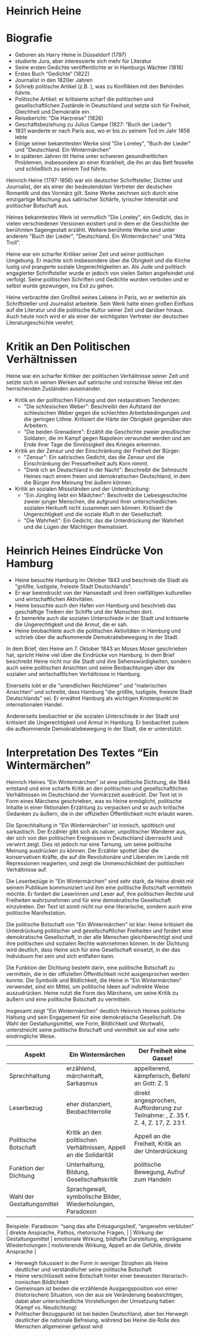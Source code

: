 # Heinrich Heine

# Biografie

- Geboren als Harry Heine in Düsseldorf (1797)
- studierte Jura, aber interessierte sich mehr für Literatur
- Seine ersten Gedichte veröffentlichte er in Hamburgs Wächter (1816)
- Erstes Buch “Gedichte” (1822)
- Journalist in den 1820er Jahren
- Schrieb politische Artikel (z.B. ), was zu Konflikten mit den Behörden führte.
- Politische Artikel: er kritisierte scharf die politischen und gesellschaftlichen Zustände in Deutschland und setzte sich für Freiheit, Gleichheit und Demokratie ein.
- Reisebericht: “Die Harzreise” (1826)
- Geschäftsbeziehung zu Julius Campe (1827: “Buch der Lieder”)
- 1831 wanderte er nach Paris aus, wo er bis zu seinem Tod im Jahr 1856 lebte
- Einige seiner bekanntesten Werke sind "Die Loreley", "Buch der Lieder" und "Deutschland. Ein Wintermärchen"
- In späteren Jahren litt Heine unter schweren gesundheitlichen Problemen, insbesondere an einer Krankheit, die ihn an das Bett fesselte und schließlich zu seinem Tod führte.

Heinrich Heine (1797-1856) war ein deutscher Schriftsteller, Dichter und Journalist, der als einer der bedeutendsten Vertreter der deutschen Romantik und des Vormärz gilt. Seine Werke zeichnen sich durch eine einzigartige Mischung aus satirischer Schärfe, lyrischer Intensität und politischer Botschaft aus.

Heines bekanntestes Werk ist vermutlich "Die Loreley", ein Gedicht, das in vielen verschiedenen Versionen existiert und in dem er die Geschichte der berühmten Sagengestalt erzählt. Weitere berühmte Werke sind unter anderem "Buch der Lieder", "Deutschland. Ein Wintermärchen" und "Atta Troll".

Heine war ein scharfer Kritiker seiner Zeit und seiner politischen Umgebung. Er machte sich insbesondere über die Obrigkeit und die Kirche lustig und prangerte soziale Ungerechtigkeiten an. Als Jude und politisch engagierter Schriftsteller wurde er jedoch von vielen Seiten angefeindet und verfolgt. Seine politischen Schriften und Gedichte wurden verboten und er selbst wurde gezwungen, ins Exil zu gehen.

Heine verbrachte den Großteil seines Lebens in Paris, wo er weiterhin als Schriftsteller und Journalist arbeitete. Sein Werk hatte einen großen Einfluss auf die Literatur und die politische Kultur seiner Zeit und darüber hinaus. Auch heute noch wird er als einer der wichtigsten Vertreter der deutschen Literaturgeschichte verehrt.

# Kritik an Den Politischen Verhältnissen

Heine war ein scharfer Kritiker der politischen Verhältnisse seiner Zeit und setzte sich in seinen Werken auf satirische und ironische Weise mit den herrschenden Zuständen auseinander.

- Kritik an der politischen Führung und den restaurativen Tendenzen:
    - "Die schlesischen Weber": Beschreibt den Aufstand der schlesischen Weber gegen die schlechten Arbeitsbedingungen und die geringen Löhne. Kritisiert die Härte der Obrigkeit gegenüber den Arbeitern.
	- "Die beiden Grenadiere": Erzählt die Geschichte zweier preußischer Soldaten, die im Kampf gegen Napoleon verwundet werden und am Ende ihrer Tage die Sinnlosigkeit des Krieges erkennen.
- Kritik an der Zensur und der Einschränkung der Freiheit der Bürger:
    - "Zensur": Ein satirisches Gedicht, das die Zensur und die Einschränkung der Pressefreiheit aufs Korn nimmt.
    - "Denk ich an Deutschland in der Nacht": Beschreibt die Sehnsucht Heines nach einem freien und demokratischen Deutschland, in dem die Bürger ihre Meinung frei äußern können.
- Kritik an sozialen Missständen und der Unterdrückung:
    - "Ein Jüngling liebt ein Mädchen": Beschreibt die Liebesgeschichte zweier junger Menschen, die aufgrund ihrer unterschiedlichen sozialen Herkunft nicht zusammen sein können. Kritisiert die Ungerechtigkeit und die soziale Kluft in der Gesellschaft.
    - "Die Wahrheit": Ein Gedicht, das die Unterdrückung der Wahrheit und die Lügen der Mächtigen thematisiert.

# Heinrich Heines Eindrücke Von Hamburg

- Heine besuchte Hamburg im Oktober 1843 und beschrieb die Stadt als "größte, lustigste, freieste Stadt Deutschlands".
- Er war beeindruckt von der Hansestadt und ihren vielfältigen kulturellen und wirtschaftlichen Aktivitäten.
- Heine besuchte auch den Hafen von Hamburg und beschrieb das geschäftige Treiben der Schiffe und der Menschen dort.
- Er bemerkte auch die sozialen Unterschiede in der Stadt und kritisierte die Ungerechtigkeit und die Armut, die er sah.
- Heine beobachtete auch die politischen Aktivitäten in Hamburg und schrieb über die aufkommende Demokratiebewegung in der Stadt.

In dem Brief, den Heine am 7. Oktober 1843 an Moses Moser geschrieben hat, spricht Heine viel über die Eindrücke von Hamburg. In dem Brief beschreibt Heine nicht nur die Stadt und ihre Sehenswürdigkeiten, sondern auch seine politischen Ansichten und seine Beobachtungen über die sozialen und wirtschaftlichen Verhältnisse in Hamburg.

Einerseits lobt er die “unendlichen Reichtümer” und “malerischen Ansichten” und schreibt, dass Hamburg "die größte, lustigste, freieste Stadt Deutschlands" sei. Er erwähnt Hamburg als wichtigen Knotenpunkt im internationalen Handel.

Andererseits beobachtet er die sozialen Unterschiede in der Stadt und kritisiert die Ungerechtigkeit und Armut in Hamburg. Er beobachtet zudem die aufkommende Demokratiebewegung in der Stadt, die er unterstützt.

# Interpretation Des Textes “Ein Wintermärchen”

Heinrich Heines "Ein Wintermärchen" ist eine politische Dichtung, die 1844 entstand und eine scharfe Kritik an den politischen und gesellschaftlichen Verhältnissen im Deutschland der Vormärzzeit ausdrückt. Der Text ist in Form eines Märchens geschrieben, was es Heine ermöglicht, politische Inhalte in einer fiktionalen Erzählung zu verpacken und so auch kritische Gedanken zu äußern, die in der offiziellen Öffentlichkeit nicht erlaubt waren.

Die Sprechhaltung in "Ein Wintermärchen" ist ironisch, spöttisch und sarkastisch. Der Erzähler gibt sich als naiver, unpolitischer Wanderer aus, der sich von den politischen Ereignissen in Deutschland überrascht und verwirrt zeigt. Dies ist jedoch nur eine Tarnung, um seine politische Meinung ausdrücken zu können. Der Erzähler spottet über die konservativen Kräfte, die auf die Revolutionäre und Liberalen im Lande mit Repressionen reagierten, und zeigt die Unmenschlichkeit der politischen Verhältnisse auf.

Die Leserbezüge in "Ein Wintermärchen" sind sehr stark, da Heine direkt mit seinem Publikum kommuniziert und ihm eine politische Botschaft vermitteln möchte. Er fordert die Leserinnen und Leser auf, ihre politischen Rechte und Freiheiten wahrzunehmen und für eine demokratische Gesellschaft einzutreten. Der Text ist somit nicht nur eine literarische, sondern auch eine politische Manifestation.

Die politische Botschaft von "Ein Wintermärchen" ist klar: Heine kritisiert die Unterdrückung politischer und gesellschaftlicher Freiheiten und fordert eine demokratische Gesellschaft, in der alle Menschen gleichberechtigt sind und ihre politischen und sozialen Rechte wahrnehmen können. In der Dichtung wird deutlich, dass Heine sich für eine Gesellschaft einsetzt, in der das Individuum frei sein und sich entfalten kann.

Die Funktion der Dichtung besteht darin, eine politische Botschaft zu vermitteln, die in der offiziellen Öffentlichkeit nicht ausgesprochen werden konnte. Die Symbolik und Bildlichkeit, die Heine in "Ein Wintermärchen" verwendet, sind ein Mittel, um politische Ideen auf indirekte Weise auszudrücken. Heine nutzt die Form des Märchens, um seine Kritik zu äußern und eine politische Botschaft zu vermitteln.

Insgesamt zeigt "Ein Wintermärchen" deutlich Heinrich Heines politische Haltung und sein Engagement für eine demokratische Gesellschaft. Die Wahl der Gestaltungsmittel, wie Form, Bildlichkeit und Wortwahl, unterstreicht seine politische Botschaft und vermittelt sie auf eine sehr eindringliche Weise.

| Aspekt | Ein Wintermärchen | Der Freiheit eine Gasse! |
| --- | --- | --- |
| Sprechhaltung | erzählend, märchenhaft, Sarkasmus | appellierend, kämpferisch, Befehl an Gott: Z. 5 |
| Leserbezug | eher distanziert, Beobachterrolle | direkt angesprochen, Aufforderung zur Teilnahme: , Z. 35 f. Z. 4, Z. 17, Z. 23 f. |
| Politische Botschaft | Kritik an den politischen Verhältnissen, Appell an die Solidarität | Appell an die Freiheit, Kritik an der Unterdrückung |
| Funktion der Dichtung | Unterhaltung, Bildung, Gesellschaftskritik | politische Bewegung, Aufruf zum Handeln |
| Wahl der Gestaltungsmittel | Sprachgewalt, symbolische Bilder, Wiederholungen, Paradoxon

Beispiele:
Paradoxon: “sang das alte Entsagungslied’, “angenehm verbluten” | direkte Ansprache, Pathos, rhetorische Fragen,  |
| Wirkung der Gestaltungsmittel | emotionale Wirkung, bildhafte Darstellung, einprägsame Wiederholungen | motivierende Wirkung, Appell an die Gefühle, direkte Ansprache |
- Herwegh fokussiert in der Form in weniger Strophen als Heine deutlicher und verständlicher seine politische Botschaft
- Heine verschlüsselt seine Botschaft hinter einer bewussten literarisch-ironischen Bildlichkeit
- Gemeinsam ist beiden die erzählende Ausgangsposition von einer (historischen) Situation, von der aus sie Veränderung beabsichtigen, dabei aber unterschiedliche Vorstellungen der Umsetzung haben (Kampf vs. Neudichtung)
- Politischer Bezugspunkt ist bei beiden Deutschland, aber bei Herwegh deutlicher die nationale Befreiung, während bei Heine die Rolle des Menschen allgemeiner gefasst wird